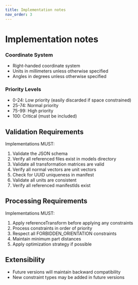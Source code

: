 ```yaml
---
title: Implementation notes
nav_order: 3
---
```


# Implementation notes

### Coordinate System

- Right-handed coordinate system
- Units in millimeters unless otherwise specified
- Angles in degrees unless otherwise specified

### Priority Levels

- 0-24: Low priority (easily discarded if space constrained)
- 25-74: Normal priority
- 75-99: High priority
- 100: Critical (must be included)

## Validation Requirements

Implementations MUST:

1. Validate the JSON schema
2. Verify all referenced files exist in models directory
3. Validate all transformation matrices are valid
4. Verify all normal vectors are unit vectors
5. Check for UUID uniqueness in manifest
6. Validate all units are consistent
7. Verify all referenced manifestIds exist

## Processing Requirements

Implementations MUST:

1. Apply referenceTransform before applying any constraints
2. Process constraints in order of priority
3. Respect all FORBIDDEN_ORIENTATION constraints
4. Maintain minimum part distances
5. Apply optimization strategy if possible

## Extensibility

- Future versions will maintain backward compatibility
- New constraint types may be added in future versions